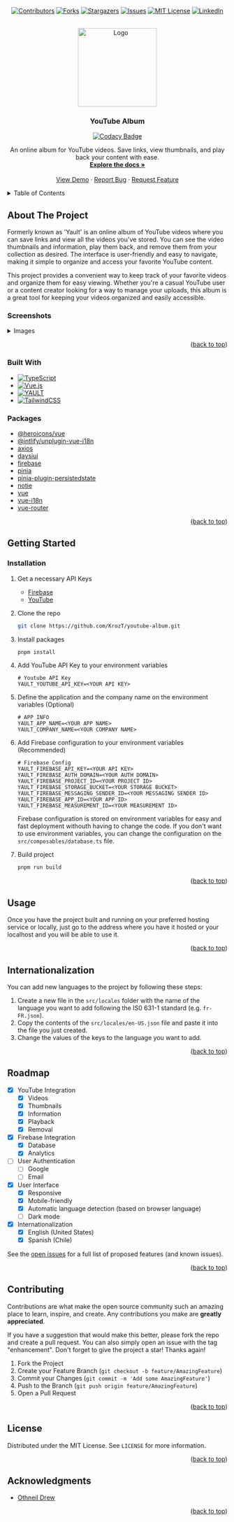 <!-- Improved compatibility of back to top link: See: https://github.com/othneildrew/Best-README-Template/pull/73 -->
<a name="readme-top"></a>
<!--
*** Thanks for checking out the Best-README-Template. If you have a suggestion
*** that would make this better, please fork the repo and create a pull request
*** or simply open an issue with the tag "enhancement".
*** Don't forget to give the project a star!
*** Thanks again! Now go create something AMAZING! :D
-->



<!-- PROJECT SHIELDS -->
<!--
*** I'm using markdown "reference style" links for readability.
*** Reference links are enclosed in brackets [ ] instead of parentheses ( ).
*** See the bottom of this document for the declaration of the reference variables
*** for contributors-url, forks-url, etc. This is an optional, concise syntax you may use.
*** https://www.markdownguide.org/basic-syntax/#reference-style-links
-->
<div align="center" markdown="1">

[![Contributors][contributors-shield]][contributors-url]
[![Forks][forks-shield]][forks-url]
[![Stargazers][stars-shield]][stars-url]
[![Issues][issues-shield]][issues-url]
[![MIT License][license-shield]][license-url]
[![LinkedIn][linkedin-shield]][linkedin-url]

</div>

<!-- PROJECT LOGO -->
<br />
<div align="center">
  <a>
    <img src="https://i.imgur.com/Y3xHpll.png" alt="Logo" width="180" height="180">
  </a>

<h3 align="center">YouTube Album</h3>

<div align="center">

[![Codacy Badge](https://app.codacy.com/project/badge/Grade/7e905c51a8af469e89be97b6c91954bd)](https://app.codacy.com/gh/KrozT/youtube-album/dashboard?utm_source=gh&utm_medium=referral&utm_content=&utm_campaign=Badge_grade)

</div>

  <p align="center">
An online album for YouTube videos. Save links, view thumbnails, and play back your content with ease.    <br />
<a href="https://github.com/KrozT/youtube-album"><strong>Explore the docs »</strong></a>
    <br />
    <br />
    <a href="https://yault.krozt.dev/">View Demo</a>
    ·
    <a href="https://github.com/KrozT/youtube-album/issues">Report Bug</a>
    ·
    <a href="https://github.com/KrozT/youtube-album/pulls">Request Feature</a>
  </p>
</div>



<!-- TABLE OF CONTENTS -->
<details>
  <summary>Table of Contents</summary>
  <ol>
    <li>
      <a href="#about-the-project">About The Project</a>
      <ul>
        <li><a href="#screenshots">Screenshots</a></li>
        <li><a href="#built-with">Built With</a></li>
      </ul>
      <ul>
        <li><a href="#packages">Packages</a></li>
      </ul>
    </li>
    <li>
      <a href="#getting-started">Getting Started</a>
      <ul>
        <li><a href="#installation">Installation</a></li>
      </ul>
    </li>
    <li><a href="#usage">Usage</a></li>
    <li><a href="#internationalization">Internationalization</a></li>
    <li><a href="#roadmap">Roadmap</a></li>
    <li><a href="#contributing">Contributing</a></li>
    <li><a href="#license">License</a></li>
    <li><a href="#acknowledgments">Acknowledgments</a></li>
  </ol>
</details>

<!-- ABOUT THE PROJECT -->
## About The Project

Formerly known as 'Yault' is an online album of YouTube videos where you can save links and view all the videos you've stored. You can see the video thumbnails and information, play them back, and remove them from your collection as desired. The interface is user-friendly and easy to navigate, making it simple to organize and access your favorite YouTube content.

This project provides a convenient way to keep track of your favorite videos and organize them for easy viewing. Whether you're a casual YouTube user or a content creator looking for a way to manage your uploads, this album is a great tool for keeping your videos organized and easily accessible.

### Screenshots
<details>

<summary>Images</summary>

[![YouTube Album ScreenShot 1][product-screenshot-1]](https://github.com/KrozT/youtube-album)

</details>

<p align="right">(<a href="#readme-top">back to top</a>)</p>



### Built With

* [![TypeScript][TypeScript-shield]][TypeScript-url]
* [![Vue.js][Vue.js]][Vue-url]
* [![YAULT][YAULT-shield]][YAULT-url]
* [![TailwindCSS][TailwindCSS-shield]][TailwindCSS-url]

### Packages
- [@heroicons/vue](https://github.com/tailwindlabs/heroicons)
- [@intlify/unplugin-vue-i18n](https://github.com/intlify/bundle-tools)
- [axios](https://github.com/axios/axios)
- [daysiui](https://github.com/saadeghi/daisyui)
- [firebase](https://github.com/firebase/firebase-js-sdk)
- [pinia](https://github.com/vuejs/pinia)
- [pinia-plugin-persistedstate](https://github.com/prazdevs/pinia-plugin-persistedstate)
- [notie](https://github.com/jaredreich/notie)
- [vue](https://github.com/vuejs/core)
- [vue-i18n](https://github.com/intlify/vue-i18n-next)
- [vue-router](https://github.com/vuejs/router)

<p align="right">(<a href="#readme-top">back to top</a>)</p>



<!-- GETTING STARTED -->
## Getting Started

### Installation

1. Get a necessary API Keys
   - [Firebase](https://console.firebase.google.com/)
   - [YouTube](https://console.cloud.google.com/)
     <br>

2. Clone the repo
   ```sh
   git clone https://github.com/KrozT/youtube-album.git
   ```
3. Install packages
   ```sh
   pnpm install
   ```
4. Add YouTube API Key to your environment variables
   ```dotenv
   # Youtube API Key
   YAULT_YOUTUBE_API_KEY=<YOUR API KEY>
   ```
5. Define the application and the company name on the environment variables (Optional)
   ```dotenv
   # APP INFO
   YAULT_APP_NAME=<YOUR APP NAME>
   YAULT_COMPANY_NAME=<YOUR COMPANY NAME>

   ```
6. Add Firebase configuration to your environment variables (Recommended)
   ```dotenv
   # Firebase Config
   YAULT_FIREBASE_API_KEY=<YOUR API KEY>
   YAULT_FIREBASE_AUTH_DOMAIN=<YOUR AUTH DOMAIN>
   YAULT_FIREBASE_PROJECT_ID=<YOUR PROJECT ID>
   YAULT_FIREBASE_STORAGE_BUCKET=<YOUR STORAGE BUCKET>
   YAULT_FIREBASE_MESSAGING_SENDER_ID=<YOUR MESSAGING SENDER ID>
   YAULT_FIREBASE_APP_ID=<YOUR APP ID>
   YAULT_FIREBASE_MEASUREMENT_ID=<YOUR MEASUREMENT ID>
   ```
   Firebase configuration is stored on environment variables for easy and fast deployment withouth having to change the code.
   If you don't want to use environment variables, you can change the configuration on the `src/composables/database.ts` file.

7. Build project
   ```sh
   pnpm run build
   ```


<p align="right">(<a href="#readme-top">back to top</a>)</p>



<!-- USAGE EXAMPLES -->
## Usage

Once you have the project built and running on your preferred hosting service or locally,
just go to the address where you have it hosted or your localhost and you will be able to use it.

<p align="right">(<a href="#readme-top">back to top</a>)</p>

## Internationalization

You can add new languages to the project by following these steps:

1. Create a new file in the `src/locales` folder with the name of the language you want to add following the IS0 631-1 standard (e.g. `fr-FR.json`).
2. Copy the contents of the `src/locales/en-US.json` file and paste it into the file you just created.
3. Change the values of the keys to the language you want to add.

<p align="right">(<a href="#readme-top">back to top</a>)</p>

<!-- ROADMAP -->
## Roadmap

- [x] YouTube Integration
  - [x] Videos
  - [x] Thumbnails
  - [x] Information
  - [x] Playback
  - [x] Removal
- [x] Firebase Integration
  - [x] Database
  - [x] Analytics
- [ ] User Authentication
  - [ ] Google
  - [ ] Email
- [x] User Interface
  - [x] Responsive
  - [x] Mobile-friendly
  - [x] Automatic language detection (based on browser language)
  - [ ] Dark mode
- [x] Internationalization
  - [x] English (United States)
  - [x] Spanish (Chile)

See the [open issues](https://github.com/KrozT/youtube-album/issues) for a full list of proposed features (and known issues).

<p align="right">(<a href="#readme-top">back to top</a>)</p>


<!-- CONTRIBUTING -->
## Contributing

Contributions are what make the open source community such an amazing place to learn, inspire, and create. Any contributions you make are **greatly appreciated**.

If you have a suggestion that would make this better, please fork the repo and create a pull request. You can also simply open an issue with the tag "enhancement".
Don't forget to give the project a star! Thanks again!

1. Fork the Project
2. Create your Feature Branch (`git checkout -b feature/AmazingFeature`)
3. Commit your Changes (`git commit -m 'Add some AmazingFeature'`)
4. Push to the Branch (`git push origin feature/AmazingFeature`)
5. Open a Pull Request

<p align="right">(<a href="#readme-top">back to top</a>)</p>



<!-- LICENSE -->
## License

Distributed under the MIT License. See `LICENSE` for more information.

<p align="right">(<a href="#readme-top">back to top</a>)</p>

<!-- ACKNOWLEDGMENTS -->
## Acknowledgments

* [Othneil Drew](https://github.com/othneildrew/)

<p align="right">(<a href="#readme-top">back to top</a>)</p>



<!-- MARKDOWN LINKS & IMAGES -->
<!-- https://www.markdownguide.org/basic-syntax/#reference-style-links -->
[contributors-shield]: https://img.shields.io/github/contributors/KrozT/youtube-album.svg?style=for-the-badge
[contributors-url]: https://github.com/KrozT/youtube-album/graphs/contributors
[forks-shield]: https://img.shields.io/github/forks/KrozT/youtube-album.svg?style=for-the-badge
[forks-url]: https://github.com/KrozT/youtube-album/network/members
[stars-shield]: https://img.shields.io/github/stars/KrozT/youtube-album.svg?style=for-the-badge
[stars-url]: https://github.com/KrozT/youtube-album/stargazers
[issues-shield]: https://img.shields.io/github/issues/KrozT/youtube-album.svg?style=for-the-badge
[issues-url]: https://github.com/KrozT/youtube-album/issues
[license-shield]: https://img.shields.io/github/license/KrozT/youtube-album.svg?style=for-the-badge
[license-url]: https://github.com/KrozT/youtube-album/blob/master/LICENSE
[linkedin-shield]: https://img.shields.io/badge/-LinkedIn-black.svg?style=for-the-badge&logo=linkedin&colorB=555
[linkedin-url]: https://www.linkedin.com/in/matias-espinoza-bustos/
[product-screenshot-1]: https://i.imgur.com/KQ4BGIV.gif
[Next.js]: https://img.shields.io/badge/next.js-000000?style=for-the-badge&logo=nextdotjs&logoColor=white
[Next-url]: https://nextjs.org/
[React.js]: https://img.shields.io/badge/React-20232A?style=for-the-badge&logo=react&logoColor=61DAFB
[React-url]: https://reactjs.org/
[Vue.js]: https://img.shields.io/badge/Vue.js-35495E?style=for-the-badge&logo=vuedotjs&logoColor=4FC08D
[Vue-url]: https://vuejs.org/
[YAULT-shield]: https://img.shields.io/badge/YAULT-%23646CFF.svg?style=for-the-badge&logo=YAULT&logoColor=white
[YAULT-url]: https://YAULTjs.dev/
[Angular.io]: https://img.shields.io/badge/Angular-DD0031?style=for-the-badge&logo=angular&logoColor=white
[Angular-url]: https://angular.io/
[Svelte.dev]: https://img.shields.io/badge/Svelte-4A4A55?style=for-the-badge&logo=svelte&logoColor=FF3E00
[Svelte-url]: https://svelte.dev/
[Laravel.com]: https://img.shields.io/badge/Laravel-FF2D20?style=for-the-badge&logo=laravel&logoColor=white
[Laravel-url]: https://laravel.com
[Bootstrap.com]: https://img.shields.io/badge/Bootstrap-563D7C?style=for-the-badge&logo=bootstrap&logoColor=white
[Bootstrap-url]: https://getbootstrap.com
[JQuery.com]: https://img.shields.io/badge/jQuery-0769AD?style=for-the-badge&logo=jquery&logoColor=white
[JQuery-url]: https://jquery.com

[TypeScript-url]: https://www.typescriptlang.org
[TypeScript-shield]: https://img.shields.io/badge/TypeScript-3178C6?style=for-the-badge&logo=typescript&logoColor=white

[Firebase-url]: https://firebase.google.com/
[Firebase-shield]: https://img.shields.io/badge/Firebase-039BE5?style=for-the-badge&logo=Firebase&logoColor=white

[TailwindCSS-url]: https://github.com/tailwindlabs/tailwindcss
[TailwindCSS-shield]: https://img.shields.io/badge/tailwindcss-%2338B2AC.svg?style=for-the-badge&logo=tailwind-css&logoColor=white
